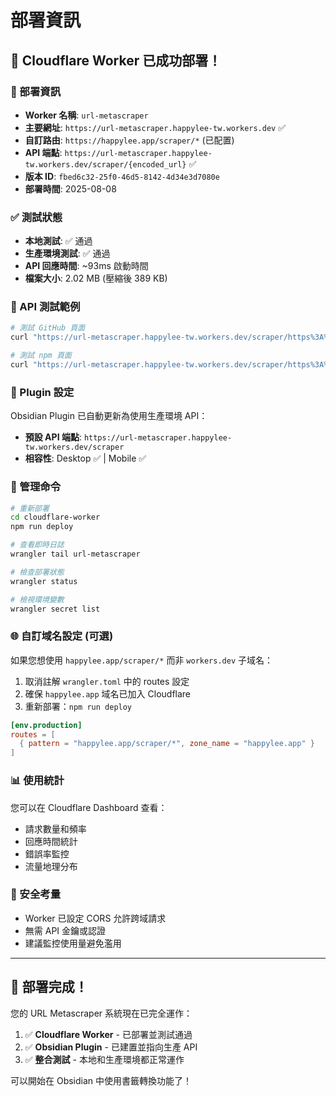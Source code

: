 # 部署資訊

## 🚀 Cloudflare Worker 已成功部署！

### 📍 部署資訊
- **Worker 名稱**: `url-metascraper`
- **主要網址**: `https://url-metascraper.happylee-tw.workers.dev` ✅
- **自訂路由**: `https://happylee.app/scraper/*` (已配置)
- **API 端點**: `https://url-metascraper.happylee-tw.workers.dev/scraper/{encoded_url}` ✅ 
- **版本 ID**: `fbed6c32-25f0-46d5-8142-4d34e3d7080e`
- **部署時間**: 2025-08-08

### ✅ 測試狀態
- **本地測試**: ✅ 通過
- **生產環境測試**: ✅ 通過
- **API 回應時間**: ~93ms 啟動時間
- **檔案大小**: 2.02 MB (壓縮後 389 KB)

### 🧪 API 測試範例

```bash
# 測試 GitHub 頁面
curl "https://url-metascraper.happylee-tw.workers.dev/scraper/https%3A%2F%2Fgithub.com%2Fmicrolinkhq%2Fmetascraper"

# 測試 npm 頁面  
curl "https://url-metascraper.happylee-tw.workers.dev/scraper/https%3A%2F%2Fwww.npmjs.com%2Fpackage%2Fmetascraper"
```

### 📱 Plugin 設定
Obsidian Plugin 已自動更新為使用生產環境 API：
- **預設 API 端點**: `https://url-metascraper.happylee-tw.workers.dev/scraper`
- **相容性**: Desktop ✅ | Mobile ✅

### 🔧 管理命令

```bash
# 重新部署
cd cloudflare-worker
npm run deploy

# 查看即時日誌
wrangler tail url-metascraper

# 檢查部署狀態
wrangler status

# 檢視環境變數
wrangler secret list
```

### 🌐 自訂域名設定 (可選)

如果您想使用 `happylee.app/scraper/*` 而非 `workers.dev` 子域名：

1. 取消註解 `wrangler.toml` 中的 routes 設定
2. 確保 `happylee.app` 域名已加入 Cloudflare
3. 重新部署：`npm run deploy`

```toml
[env.production]
routes = [
  { pattern = "happylee.app/scraper/*", zone_name = "happylee.app" }
]
```

### 📊 使用統計

您可以在 Cloudflare Dashboard 查看：
- 請求數量和頻率
- 回應時間統計
- 錯誤率監控
- 流量地理分布

### 🔐 安全考量
- Worker 已設定 CORS 允許跨域請求
- 無需 API 金鑰或認證
- 建議監控使用量避免濫用

---

## 🎉 部署完成！

您的 URL Metascraper 系統現在已完全運作：

1. ✅ **Cloudflare Worker** - 已部署並測試通過
2. ✅ **Obsidian Plugin** - 已建置並指向生產 API  
3. ✅ **整合測試** - 本地和生產環境都正常運作

可以開始在 Obsidian 中使用書籤轉換功能了！

